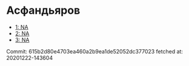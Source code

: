 # Асфандьяров
- [1: NA](1.md)
- [2: NA](2.md)
- [3: NA](3.md)

Commit: 615b2d80e4703ea460a2b9ea1de52052dc377023
 fetched at: 20201222-143604

